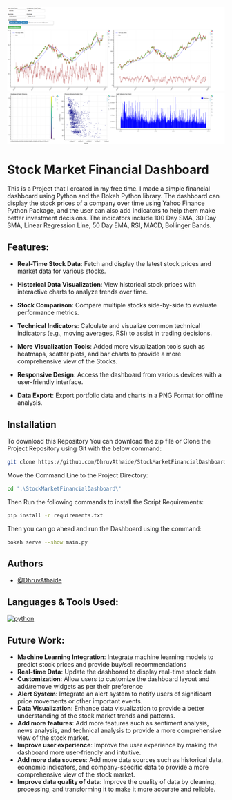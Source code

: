 ![Dashboard Image](./Image/Dashboard.png)<br>
![Dashboard Lower Image](./Image/DashboardLower.png)


# Stock Market Financial Dashboard

This is a Project that I created in my free time. I made a simple financial dashboard using Python and the Bokeh Python library. The dashboard can display the stock prices of a company over time using Yahoo Finance Python Package, and the user can also add Indicators to help them make better investment decisions. The indicators include 100 Day SMA, 30 Day SMA, Linear Regression Line, 50 Day EMA, RSI, MACD, Bollinger Bands.

## Features:

- **Real-Time Stock Data**: Fetch and display the latest stock prices and market data for various stocks.

- **Historical Data Visualization**: View historical stock prices with interactive charts to analyze trends over time.

- **Stock Comparison**: Compare multiple stocks side-by-side to evaluate performance metrics.

- **Technical Indicators**: Calculate and visualize common technical indicators (e.g., moving averages, RSI) to assist in trading decisions.

- **More Visualization Tools**: Added more visualization tools such as heatmaps, scatter plots, and bar charts to provide a more comprehensive view of the Stocks.

- **Responsive Design**: Access the dashboard from various devices with a user-friendly interface.

- **Data Export**: Export portfolio data and charts in a PNG Format for offline analysis.

## Installation

To download this Repository
You can download the zip file or Clone the Project Repository using Git with the below command:

```bash
git clone https://github.com/DhruvAthaide/StockMarketFinancialDashboard.git
```


Move the Command Line to the Project Directory:

```bash
cd '.\StockMarketFinancialDashboard\'
```

Then Run the following commands to install the Script Requirements:

```bash
pip install -r requirements.txt
```

Then you can go ahead and run the Dashboard using the command:

```bash
bokeh serve --show main.py
```

## Authors

- [@DhruvAthaide](https://github.com/DhruvAthaide)

## Languages & Tools Used:

<p align="left">

<a href="https://www.python.org/" target="_blank" rel="noreferrer"> 
            <img src="https://cdn.jsdelivr.net/gh/devicons/devicon@latest/icons/python/python-original.svg" alt="python" width="40" height="40"/> </a>
</p>

## Future Work:
- **Machine Learning Integration**: Integrate machine learning models to predict stock prices and provide buy/sell recommendations
- **Real-time Data**: Update the dashboard to display real-time stock data
- **Customization**: Allow users to customize the dashboard layout and add/remove widgets as per their preference
- **Alert System**: Integrate an alert system to notify users of significant price movements or other important events.
- **Data Visualization**: Enhance data visualization to provide a better understanding of the stock market trends and patterns.
- **Add more features**: Add more features such as sentiment analysis, news analysis, and technical analysis to provide a more comprehensive view of the stock market.
- **Improve user experience**: Improve the user experience by making the dashboard more user-friendly and intuitive.
- **Add more data sources**: Add more data sources such as historical data, economic indicators, and company-specific data to provide a more comprehensive view of the stock market.
- **Improve data quality of data**: Improve the quality of data by cleaning, processing, and transforming it to make it more accurate and reliable.